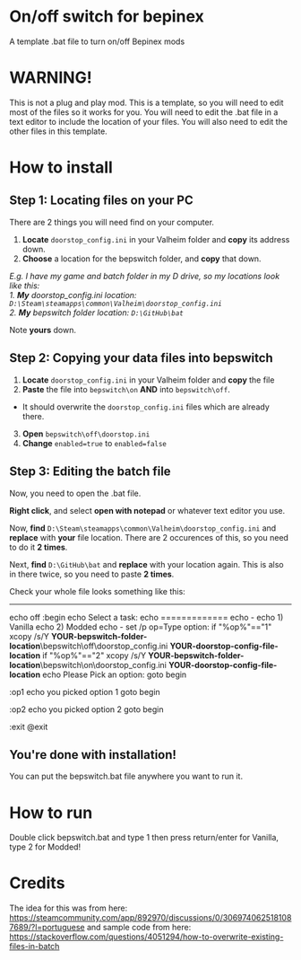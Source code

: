 # On/off switch for bepinex
 A template .bat file to turn on/off Bepinex mods

# WARNING!
This is not a plug and play mod. This is a template, so you will need to edit most of the files so it works for you. You will need to edit the .bat file in a text editor to include the location of your files. You will also need to edit the other files in this template.

# How to install

## Step 1: Locating files on your PC

There are 2 things you will need find on your computer.

1. **Locate** `doorstop_config.ini` in your Valheim folder and **copy** its address down. 
2. **Choose** a location for the bepswitch folder, and **copy** that down.

*E.g. I have my game and batch folder in my D drive, so my locations look like this:*  
*1. **My** doorstop_config.ini location: `D:\Steam\steamapps\common\Valheim\doorstop_config.ini`*  
*2. **My** bepswitch folder location: `D:\GitHub\bat`*  

Note **yours** down.

## Step 2: Copying your data files into bepswitch
1. **Locate** `doorstop_config.ini` in your Valheim folder and **copy** the file
2. **Paste** the file into `bepswitch\on` **AND** into `bepswitch\off`.
- It should overwrite the `doorstop_config.ini` files which are already there.
3. **Open** `bepswitch\off\doorstop.ini`
4. **Change** `enabled=true` to `enabled=false`

## Step 3: Editing the batch file
Now, you need to open the .bat file.

**Right click**, and select **open with notepad** or whatever text editor you use.

Now, **find** `D:\Steam\steamapps\common\Valheim\doorstop_config.ini` and **replace** with **your** file location.
There are 2 occurences of this, so you need to do it **2 times**.

Next, **find** `D:\GitHub\bat` and **replace** with your location again.
This is also in there twice, so you need to paste **2 times**.

Check your whole file looks something like this:

---

echo off
:begin
echo Select a task:
echo =============
echo -
echo 1) Vanilla
echo 2) Modded
echo -
set /p op=Type option:
if "%op%"=="1" xcopy /s/Y **YOUR-bepswitch-folder-location**\bepswitch\off\doorstop_config.ini **YOUR-doorstop-config-file-location**
if "%op%"=="2" xcopy /s/Y **YOUR-bepswitch-folder-location**\bepswitch\on\doorstop_config.ini **YOUR-doorstop-config-file-location**
echo Please Pick an option:
goto begin

:op1
echo you picked option 1
goto begin

:op2
echo you picked option 2
goto begin

:exit
@exit

## You're done with installation!

You can put the bepswitch.bat file anywhere you want to run it. 

# How to run

Double click bepswitch.bat and type 1 then press return/enter for Vanilla, type 2 for Modded!

# Credits

The idea for this was from here:
https://steamcommunity.com/app/892970/discussions/0/3069740625181087689/?l=portuguese
and sample code from here:
https://stackoverflow.com/questions/4051294/how-to-overwrite-existing-files-in-batch
